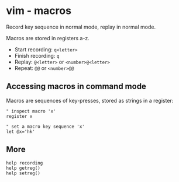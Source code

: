 # vim - macros

Record key sequence in normal mode, replay in normal mode.

Macros are stored in registers a-z.


- Start recording: `q<letter>`
- Finish recording: `q`
- Replay: `@<letter>` or `<number>@<letter>`
- Repeat: `@@` or `<number>@@`

## Accessing macros in command mode

Macros are sequences of key-presses, stored as strings in a register:

```vim
" inspect macro 'x'
register x

" set a macro key sequence 'x'
let @x='hk'
```

## More

```vim
help recording
help getreg()
help setreg()
```
